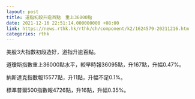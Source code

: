 ```yaml
---
layout: post
title: 道指初段升逾百點　重上36000點
date: 2021-12-16 22:51:14.000000000 +08:00
link: https://news.rthk.hk/rthk/ch/component/k2/1624579-20211216.htm
categories: rthk
---
```


美股3大指數初段造好，道指升逾百點。

道瓊斯指數重上36000點水平，較早時報36095點，升167點，升幅0.47%。

納斯達克指數報15577點，升11點，升幅不足0.1%。

標準普爾500指數報4726點，升16點，升幅0.35%。
